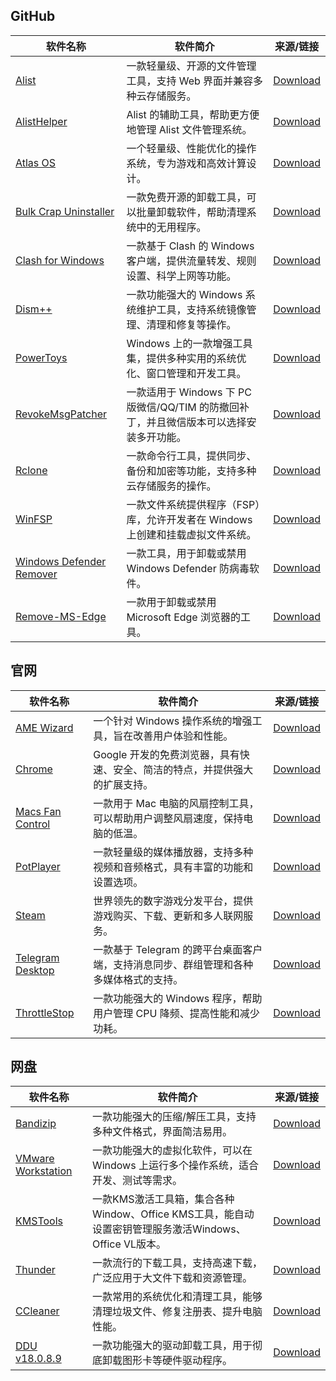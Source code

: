 ## GitHub

| 软件名称                  | 软件简介             | 来源/链接   |
|---------------------------|----------------------|-------------|
| [Alist](https://github.com/AlistGo/alist) | 一款轻量级、开源的文件管理工具，支持 Web 界面并兼容多种云存储服务。 | [Download](https://github.com/AlistGo/alist/releases/download/v3.41.0/alist-windows-386.zip) |
| [AlistHelper](https://github.com/Xmarmalade/alisthelper) | Alist 的辅助工具，帮助更方便地管理 Alist 文件管理系统。 | [Download](https://github.com/Xmarmalade/alisthelper/releases/download/v0.1.5/AlistHelper_installer_v0.1.5_windows-x86_64.exe) |
| [Atlas OS](https://atlasos.io/) | 一个轻量级、性能优化的操作系统，专为游戏和高效计算设计。 | [Download](https://github.com/Atlas-OS/Atlas/releases/download/0.4.1/AtlasPlaybook_v0.4.1.zip) |
| [Bulk Crap Uninstaller](https://github.com/Klocman/Bulk-Crap-Uninstaller) | 一款免费开源的卸载工具，可以批量卸载软件，帮助清理系统中的无用程序。 | [Download](https://github.com/Klocman/Bulk-Crap-Uninstaller/releases/download/v5.8.2/BCUninstaller_5.8.2_setup.exe) |
| [Clash for Windows](https://github.com/Z-Siqi/Clash-for-Windows_Chinese) | 一款基于 Clash 的 Windows 客户端，提供流量转发、规则设置、科学上网等功能。 | [Download](https://github.com/Z-Siqi/Clash-for-Windows_Chinese/releases/download/CFW-V0.20.39_OPT-1/Clash.for.Windows.Setup.0.20.39_Opt-1.exe) |
| [Dism++](https://github.com/Chuyu-Team/Dism-Multi-language) | 一款功能强大的 Windows 系统维护工具，支持系统镜像管理、清理和修复等操作。 | [Download](https://github.com/Chuyu-Team/Dism-Multi-language/releases/download/v10.1.1002.2/Dism++10.1.1002.1B.zip) |
| [PowerToys](https://github.com/microsoft/PowerToys) | Windows 上的一款增强工具集，提供多种实用的系统优化、窗口管理和开发工具。 | [Download](https://github.com/microsoft/PowerToys/releases/download/v0.87.1/PowerToysSetup-0.87.1-x64.exe) |
| [RevokeMsgPatcher](https://github.com/huiyadanli/RevokeMsgPatcher) | 一款适用于 Windows 下 PC 版微信/QQ/TIM 的防撤回补丁，并且微信版本可以选择安装多开功能。 | [Download](https://github.com/huiyadanli/RevokeMsgPatcher/releases/download/2.0/RevokeMsgPatcher.v2.0.zip) |
| [Rclone](https://github.com/rclone/rclone) | 一款命令行工具，提供同步、备份和加密等功能，支持多种云存储服务的操作。 | [Download](https://github.com/rclone/rclone/releases/download/v1.68.2/rclone-v1.68.2-windows-386.zip) |
| [WinFSP](https://github.com/winfsp/winfsp) | 一款文件系统提供程序（FSP）库，允许开发者在 Windows 上创建和挂载虚拟文件系统。 | [Download](https://github.com/winfsp/winfsp/releases/download/v2.0/winfsp-2.0.23075.msi) |
| [Windows Defender Remover](https://github.com/ionuttbara/windows-defender-remover) | 一款工具，用于卸载或禁用 Windows Defender 防病毒软件。 | [Download](https://github.com/ionuttbara/windows-defender-remover/releases/tag/release_def_12_8_2) |
| [Remove-MS-Edge](https://github.com/ShadowWhisperer/Remove-MS-Edge) | 一款用于卸载或禁用 Microsoft Edge 浏览器的工具。 | [Download](https://github.com/ShadowWhisperer/Remove-MS-Edge?tab=readme-ov-file) |


## 官网

| 软件名称                  | 软件简介             | 来源/链接   |
|---------------------------|----------------------|-------------|
| [AME Wizard](https://ameliorated.io/) | 一个针对 Windows 操作系统的增强工具，旨在改善用户体验和性能。 | [Download](https://download.ameliorated.io/AME%20Wizard%20Beta.zip) |
| [Chrome](https://www.google.com/chrome/) | Google 开发的免费浏览器，具有快速、安全、简洁的特点，并提供强大的扩展支持。 | [Download](https://dl.google.com/tag/s/appguid%3D%7B8A69D345-D564-463C-AFF1-A69D9E530F96%7D%26iid%3D%7B98FA2F36-DCC5-5606-BAA0-464A1F3FDA5B%7D%26lang%3Dzh-CN%26browser%3D4%26usagestats%3D1%26appname%3DGoogle%2520Chrome%26needsadmin%3Dprefers%26ap%3Dx64-statsdef_1%26installdataindex%3Dempty/update2/installers/ChromeSetup.exe) |
| [Macs Fan Control](https://crystalidea.com/macs-fan-control) | 一款用于 Mac 电脑的风扇控制工具，可以帮助用户调整风扇速度，保持电脑的低温。 | [Download](https://crystalidea.com/downloads/macsfancontrol_setup.exe) |
| [PotPlayer](https://potplayer.daum.net/) | 一款轻量级的媒体播放器，支持多种视频和音频格式，具有丰富的功能和设置选项。 | [Download](https://t1.daumcdn.net/potplayer/PotPlayer/Version/Latest/PotPlayerSetup64.exe) |
| [Steam](https://store.steampowered.com) | 世界领先的数字游戏分发平台，提供游戏购买、下载、更新和多人联网服务。 | [Download](https://cdn.cloudflare.steamstatic.com/client/installer/SteamSetup.exe) |
| [Telegram Desktop](https://telegram.org/dl/desktop/win64) | 一款基于 Telegram 的跨平台桌面客户端，支持消息同步、群组管理和各种多媒体格式的支持。 | [Download](https://telegram.org/dl/desktop/win64) |
| [ThrottleStop](https://www.techpowerup.com/download/techpowerup-throttlestop/) | 一款功能强大的 Windows 程序，帮助用户管理 CPU 降频、提高性能和减少功耗。 | [Download](https://throttlestop.b-cdn.net/ThrottleStop_9.6.zip) |

## 网盘

| 软件名称       | 软件简介             | 来源/链接   |
|----------------|----------------------|-------------|
| [Bandizip](https://www.123684.com/s/3p3Hjv-waWD?提取码:2001) | 一款功能强大的压缩/解压工具，支持多种文件格式，界面简洁易用。 | [Download](https://124-238-119-14.pd1.cjjd19.com:30443/download-cdn.cjjd19.com/123-444/bd77cd00/1629923-0/bd77cd0046ce68c3e1c80ddf6f4931bc/c-m34?v=5&t=1734836860&s=1734836860fcccf4fb3bbe2e60a9b34c07fc046fcc&r=GR9LX4&bzc=2&bzs=313831383639333439353a393138343435353a363536343334343a31383138363933343935&filename=BANDIZIP6-SETUP.EXE&x-mf-biz-cid=d67a46cc-8e2b-49e1-bf80-55020cffef30-3dab77&cache_type=1&xmfcid=635690a2-ebef-44c5-9a2b-e143fdc4cf41-1-9eed82220) |
| [VMware Workstation](https://www.123684.com/s/3p3Hjv-IaWD?提取码:2001) | 一款功能强大的虚拟化软件，可以在 Windows 上运行多个操作系统，适合开发、测试等需求。 | [Download](https://124-238-119-15.pd1.cjjd19.com:30443/download-cdn.cjjd19.com/123-640/6227e9e7/1812831489-0/6227e9e732c4eaddf05ecf1779a94e80/c-m64?v=5&t=1734836041&s=1734836041416529cbc1f5899c8fb80b1234709ff8&r=L1W0KS&bzc=2&bzs=313831383639333439353a393138343435333a3436393639313634303a31383138363933343935&filename=VMware-workstation-full-17.6.2-24409262.exe&x-mf-biz-cid=59a41c84-0306-447a-a9b3-af22f0b1ba41-584000&cache_type=1&xmfcid=fbfe1455-6f62-4f23-abe6-fb9b03491d83-1-9eed82220) |
| [KMSTools](https://www.123684.com/s/3p3Hjv-GaWD?提取码:2001) | 一款KMS激活工具箱，集合各种Window、Office KMS工具，能自动设置密钥管理服务激活Windows、Office VL版本。 | [Download](https://124-238-119-17.pd1.cjjd19.com:30443/download-cdn.cjjd19.com/123-914/892f4696/1818693495-0/892f469658e919d261c6b0ff8fbf6b92/c-m64?v=5&t=1734922155&s=17349221553dc6d5daaf5515f0fa4ecd8b040cbb1b&r=TA4191&bzc=2&bzs=313831383639333439353a393138343435393a37333130323536363a31383138363933343935&filename=KMSTools.2024.12.15.zip&x-mf-biz-cid=8d41ff99-f8ac-470b-927c-c9eb2d92be30-6eaa77&cache_type=1&xmfcid=7dbe6003-e544-4887-935c-da8067e254e8-1-9eed82220) |
| [Thunder](https://www.123684.com/s/3p3Hjv-aBWD?提取码:2001) | 一款流行的下载工具，支持高速下载，广泛应用于大文件下载和资源管理。 | [Download](https://124-238-119-17.pd1.cjjd19.com:30443/download-cdn.cjjd19.com/123-454/1e3a8b9f/1818693495-0/1e3a8b9fe230a53aab9ea71765e98dc6/c-m42?v=5&t=1734926002&s=1734926002af9fe67f4a232c5283a43d1268fa7278&r=CPR7HC&bzc=2&bzs=313831383639333439353a393138343531323a39333838383930363a31383138363933343935&filename=Thunder.11.1.12.1692.(20241217).zip&x-mf-biz-cid=9e94491b-be4d-4849-98b1-7672828e3f14-3dab77&cache_type=1&xmfcid=20137dfd-f5d4-41d7-91a1-eda08548ddb7-1-9eed82220) |
| [CCleaner](https://www.123684.com/s/3p3Hjv-JBWD?提取码:2001) | 一款常用的系统优化和清理工具，能够清理垃圾文件、修复注册表、提升电脑性能。 | [Download](https://124-238-119-14.pd1.cjjd19.com:30443/download-cdn.cjjd19.com/123-535/43aa6d77/1818693495-0/43aa6d77bbe50bc994010fffd6e78e17/c-m65?v=5&t=1734926248&s=1734926248729a55e816fc23c8dce768dec405c28a&r=GKPVB5&bzc=2&bzs=313831383639333439353a393138343531343a32333635313531343a31383138363933343935&filename=CCleaner.6.31.11415.x64.zip&x-mf-biz-cid=14787528-448a-482a-8d1c-57df9ab5af54-6eaa77&cache_type=1&xmfcid=af86ef30-6f94-42f3-87b0-99890bc1dc5d-1-9eed82220) |
| [DDU v18.0.8.9](https://www.123684.com/s/3p3Hjv-IBWD?提取码:2001) | 一款功能强大的驱动卸载工具，用于彻底卸载图形卡等硬件驱动程序。 | [Download](https://124-238-119-13.pd1.cjjd19.com:30443/download-cdn.cjjd19.com/123-443/f3f7dba0/1818693495-0/f3f7dba09b5054c982c15ec148ee71bb/c-m59?v=5&t=1734927999&s=17349279990b2fa8f9d911186798efd81a4067c598&r=V5COG7&bzc=2&bzs=313831383639333439353a393138343531353a313434323032373a31383138363933343935&filename=DDU+v18.0.8.9.zip&x-mf-biz-cid=bf699ec0-5f57-4212-9f13-9ee23895f0f5-584000&cache_type=1&xmfcid=a7182689-7722-4c1a-a9cc-d1f6c374855e-1-9eed82220) |

